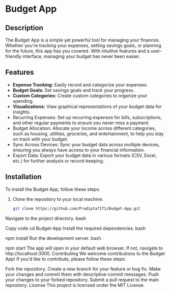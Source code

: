 # Budget App



## Description

The Budget App is a simple yet powerful tool for managing your finances. Whether you're tracking your expenses, setting savings goals, or planning for the future, this app has you covered. With intuitive features and a user-friendly interface, managing your budget has never been easier.

## Features

- **Expense Tracking:** Easily record and categorize your expenses.
- **Budget Goals:** Set savings goals and track your progress.
- **Custom Categories:** Create custom categories to organize your spending.
- **Visualizations:** View graphical representations of your budget data for insights.
- Recurring Expenses: Set up recurring expenses for bills, subscriptions, and other regular payments to ensure you never miss a payment.
- Budget Allocation: Allocate your income across different categories, such as housing, utilities, groceries, and entertainment, to help you stay on track with your budget.
- Sync Across Devices: Sync your budget data across multiple devices, ensuring you always have access to your financial information.
- Export Data: Export your budget data in various formats (CSV, Excel, etc.) for further analysis or record-keeping.

## Installation

To install the Budget App, follow these steps:

1. Clone the repository to your local machine.
   ```bash
   git clone https://github.com/Pradipta7171/Budget-App.git

Navigate to the project directory.
bash


Copy code
cd Budget-App
Install the required dependencies.
bash


npm install
Run the development server.
bash


npm start
The app will open in your default web browser. If not, navigate to http://localhost:3000.
Contributing
We welcome contributions to the Budget App! If you'd like to contribute, please follow these steps:

Fork the repository.
Create a new branch for your feature or bug fix.
Make your changes and commit them with descriptive commit messages.
Push your changes to your forked repository.
Submit a pull request to the main repository.
License
This project is licensed under the MIT License.
